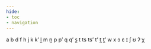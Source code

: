 ```yaml
---
hide:
- toc
- navigation
---
```

a
b
d
f
h
j
k
kʼ
l̪
m
n̪
p
pʼ
q
qʼ
s̪
t
ts
tsʼ
tʼ
t̪
t̪ʼ
w
x
ɔ
ɛ
ɪ
ʃ
ʊ
ʔ
χ
